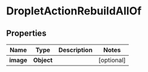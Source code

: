 

# DropletActionRebuildAllOf


## Properties

| Name | Type | Description | Notes |
|------------ | ------------- | ------------- | -------------|
|**image** | **Object** |  |  [optional] |



